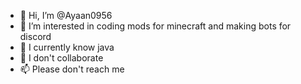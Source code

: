 - 👋 Hi, I’m @Ayaan0956
- 👀 I’m interested in coding mods for minecraft and making bots for discord
- 🌱 I currently know java
- 💞️ I don't collaborate
- 📫 Please don't reach me

<!---
Ayaan0956/Ayaan0956 is a ✨ special ✨ repository because its `README.md` (this file) appears on your GitHub profile.
You can click the Preview link to take a look at your changes.
--->
